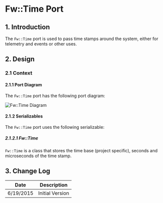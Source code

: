 # Fw::Time Port

## 1. Introduction

The `Fw::Time` port is used to pass time stamps around the system, either for telemetry and events or other uses.

## 2. Design

### 2.1 Context

#### 2.1.1 Port Diagram

The `Fw::Time` port has the following port diagram:

![Fw::Time Diagram](img/TimeBDD.jpg "Fw::Time Port")

#### 2.1.2 Serializables

The `Fw::Time` port uses the following serializable:

##### 2.1.2.1 Fw::Time

`Fw::Time` is a class that stores the time base (project specific), seconds and microseconds of the time stamp.

## 3. Change Log

Date | Description
---- | -----------
6/19/2015 |  Initial Version




